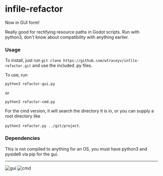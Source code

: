 # infile-refactor

Now in GUI form!

Really good for rectifying resource paths in Godot scripts.
Run with python3, don't know about compatibility with anything earlier.

### Usage

To install, just run `git clone https://github.com/wtraceyv/infile-refactor.git` and use the included .py files.

 To use, run 
 
 `python3 refactor-gui.py`
 
 or
 
 `python3 refactor-cmd.py`
 
 For the cmd version, it will search the directory it is in, or you can supply a root directory like 
 
`python3 refactor.py ../git/project`.

### Dependencies

This is not compiled to anything for an OS, you must have python3 and pyside6 via pip for the gui.

-----

![gui](https://user-images.githubusercontent.com/17349114/152717949-b15da9fe-7860-4a97-bb93-c24a35dfc66e.png)
![cmd](https://user-images.githubusercontent.com/17349114/152717955-2d0650d3-df3b-496c-91ce-007bf29040b2.png)
